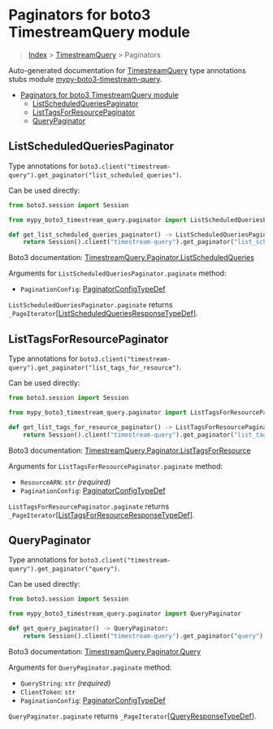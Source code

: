 <a id="paginators-for-boto3-timestreamquery-module"></a>

# Paginators for boto3 TimestreamQuery module

> [Index](..) > [TimestreamQuery](.) > Paginators

Auto-generated documentation for
[TimestreamQuery](https://boto3.amazonaws.com/v1/documentation/api/latest/reference/services/timestream-query.html#TimestreamQuery)
type annotations stubs module
[mypy-boto3-timestream-query](https://pypi.org/project/mypy-boto3-timestream-query/).

- [Paginators for boto3 TimestreamQuery module](#paginators-for-boto3-timestreamquery-module)
  - [ListScheduledQueriesPaginator](#listscheduledqueriespaginator)
  - [ListTagsForResourcePaginator](#listtagsforresourcepaginator)
  - [QueryPaginator](#querypaginator)

<a id="listscheduledqueriespaginator"></a>

## ListScheduledQueriesPaginator

Type annotations for
`boto3.client("timestream-query").get_paginator("list_scheduled_queries")`.

Can be used directly:

```python
from boto3.session import Session

from mypy_boto3_timestream_query.paginator import ListScheduledQueriesPaginator

def get_list_scheduled_queries_paginator() -> ListScheduledQueriesPaginator:
    return Session().client("timestream-query").get_paginator("list_scheduled_queries")
```

Boto3 documentation:
[TimestreamQuery.Paginator.ListScheduledQueries](https://boto3.amazonaws.com/v1/documentation/api/latest/reference/services/timestream-query.html#TimestreamQuery.Paginator.ListScheduledQueries)

Arguments for `ListScheduledQueriesPaginator.paginate` method:

- `PaginationConfig`:
  [PaginatorConfigTypeDef](./type_defs.md#paginatorconfigtypedef)

`ListScheduledQueriesPaginator.paginate` returns
`_PageIterator`\[[ListScheduledQueriesResponseTypeDef](./type_defs.md#listscheduledqueriesresponsetypedef)\].

<a id="listtagsforresourcepaginator"></a>

## ListTagsForResourcePaginator

Type annotations for
`boto3.client("timestream-query").get_paginator("list_tags_for_resource")`.

Can be used directly:

```python
from boto3.session import Session

from mypy_boto3_timestream_query.paginator import ListTagsForResourcePaginator

def get_list_tags_for_resource_paginator() -> ListTagsForResourcePaginator:
    return Session().client("timestream-query").get_paginator("list_tags_for_resource")
```

Boto3 documentation:
[TimestreamQuery.Paginator.ListTagsForResource](https://boto3.amazonaws.com/v1/documentation/api/latest/reference/services/timestream-query.html#TimestreamQuery.Paginator.ListTagsForResource)

Arguments for `ListTagsForResourcePaginator.paginate` method:

- `ResourceARN`: `str` *(required)*
- `PaginationConfig`:
  [PaginatorConfigTypeDef](./type_defs.md#paginatorconfigtypedef)

`ListTagsForResourcePaginator.paginate` returns
`_PageIterator`\[[ListTagsForResourceResponseTypeDef](./type_defs.md#listtagsforresourceresponsetypedef)\].

<a id="querypaginator"></a>

## QueryPaginator

Type annotations for `boto3.client("timestream-query").get_paginator("query")`.

Can be used directly:

```python
from boto3.session import Session

from mypy_boto3_timestream_query.paginator import QueryPaginator

def get_query_paginator() -> QueryPaginator:
    return Session().client("timestream-query").get_paginator("query")
```

Boto3 documentation:
[TimestreamQuery.Paginator.Query](https://boto3.amazonaws.com/v1/documentation/api/latest/reference/services/timestream-query.html#TimestreamQuery.Paginator.Query)

Arguments for `QueryPaginator.paginate` method:

- `QueryString`: `str` *(required)*
- `ClientToken`: `str`
- `PaginationConfig`:
  [PaginatorConfigTypeDef](./type_defs.md#paginatorconfigtypedef)

`QueryPaginator.paginate` returns
`_PageIterator`\[[QueryResponseTypeDef](./type_defs.md#queryresponsetypedef)\].
